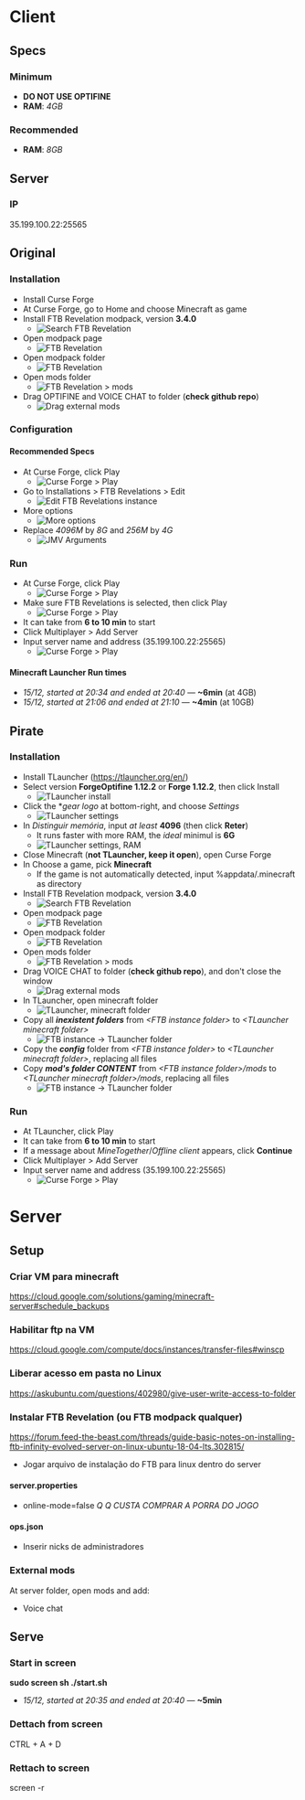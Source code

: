 # Client

## Specs

### Minimum
- **DO NOT USE OPTIFINE**
- **RAM**: *4GB*

### Recommended
- **RAM**: *8GB*

## Server

### IP
35.199.100.22:25565

## Original

### Installation
- Install Curse Forge
- At Curse Forge, go to Home and choose Minecraft as game
- Install FTB Revelation modpack, version **3.4.0**
  - ![Search FTB Revelation](assets/curseforge-ftb-search.png)
- Open modpack page
  - ![FTB Revelation](assets/curseforge-ftb-instance.png)
- Open modpack folder
  - ![FTB Revelation](assets/curseforge-ftb-folder.png)
- Open mods folder
  - ![FTB Revelation > mods](assets/curseforge-ftb-folder-mods.png)
- Drag OPTIFINE and VOICE CHAT to folder (**check github repo**)
  - ![Drag external mods](assets/curseforge-ftb-folder-mods-drag.png)

### Configuration

#### Recommended Specs
- At Curse Forge, click Play
  - ![Curse Forge > Play](assets/curseforge-ftb-play.png)
- Go to Installations > FTB Revelations > Edit
  - ![Edit FTB Revelations instance](assets/minecraft-edit.png)
- More options
  - ![More options](assets/minecraft-edit-options.png)
- Replace *4096M* by *8G* and *256M* by *4G*
  - ![JMV Arguments](assets/minecraft-edit-options-args.png)

### Run
- At Curse Forge, click Play
  - ![Curse Forge > Play](assets/curseforge-ftb-play.png)
- Make sure FTB Revelations is selected, then click Play
  - ![Curse Forge > Play](assets/minecraft-play.png)
- It can take from **6 to 10 min** to start
- Click Multiplayer > Add Server
- Input server name and address (35.199.100.22:25565)
  - ![Curse Forge > Play](assets/minecraft-multiplayer-server.png)

#### Minecraft Launcher Run times
- *15/12, started at 20:34 and ended at 20:40* — **~6min** (at 4GB)
- *15/12, started at 21:06 and ended at 21:10* — **~4min** (at 10GB)

## Pirate

### Installation
- Install TLauncher (https://tlauncher.org/en/)
- Select version **ForgeOptifine 1.12.2** or **Forge 1.12.2**, then click Install
  - ![TLauncher install](assets/tlauncher-install.png)
- Click the **gear logo* at bottom-right, and choose *Settings*
  - ![TLauncher settings](assets/tlauncher-configuracoes.png)
- In *Distinguir memória*, input *at least* **4096** (then click **Reter**)
  - It runs faster with more RAM, the *ideal* minimul is **6G**
  - ![TLauncher settings, RAM](assets/tlauncher-configuracoes-ram.png)
- Close Minecraft (**not TLauncher, keep it open**), open Curse Forge
- In Choose a game, pick **Minecraft**
  - If the game is not automatically detected, input %appdata/.minecraft as directory
- Install FTB Revelation modpack, version **3.4.0**
  - ![Search FTB Revelation](assets/curseforge-ftb-search.png)
- Open modpack page
  - ![FTB Revelation](assets/curseforge-ftb-instance.png)
- Open modpack folder
  - ![FTB Revelation](assets/curseforge-ftb-folder.png)
- Open mods folder
  - ![FTB Revelation > mods](assets/curseforge-ftb-folder-mods.png)
- Drag VOICE CHAT to folder (**check github repo**), and don't close the window
  - ![Drag external mods](assets/curseforge-ftb-folder-mods-drag-WITHOUT%20OPTIFINE.png)
- In TLauncher, open minecraft folder
  - ![TLauncher, minecraft folder](assets/tlauncher-openfolder.png)
- Copy all ***inexistent folders*** from *\<FTB instance folder\>* to *\<TLauncher minecraft folder\>*
  - ![FTB instance -> TLauncher folder](assets/folder-instance-to-launcher.png)
- Copy the ***config*** folder from *\<FTB instance folder\>* to *\<TLauncher minecraft folder\>*, replacing all files
- Copy ***mod's folder CONTENT*** from *\<FTB instance folder\>/mods* to *\<TLauncher minecraft folder\>/mods*, replacing all files
  - ![FTB instance -> TLauncher folder](assets/folder-instance-to-launcher-mods.png)

### Run
- At TLauncher, click Play
- It can take from **6 to 10 min** to start
- If a message about *MineTogether*/*Offline client* appears, click **Continue**
- Click Multiplayer > Add Server
- Input server name and address (35.199.100.22:25565)
  - ![Curse Forge > Play](assets/minecraft-multiplayer-server.png)

# Server

## Setup

### Criar VM para minecraft
https://cloud.google.com/solutions/gaming/minecraft-server#schedule_backups

### Habilitar ftp na VM
https://cloud.google.com/compute/docs/instances/transfer-files#winscp

### Liberar acesso em pasta no Linux
https://askubuntu.com/questions/402980/give-user-write-access-to-folder

### Instalar FTB Revelation (ou FTB modpack qualquer)
https://forum.feed-the-beast.com/threads/guide-basic-notes-on-installing-ftb-infinity-evolved-server-on-linux-ubuntu-18-04-lts.302815/

- Jogar arquivo de instalação do FTB para linux dentro do server

#### server.properties
- online-mode=false *Q Q CUSTA COMPRAR A PORRA DO JOGO*

#### ops.json
- Inserir nicks de administradores

### External mods
At server folder, open mods and add:
- Voice chat

## Serve

### Start in screen

**sudo screen sh ./start.sh**

- *15/12, started at 20:35 and ended at 20:40* — **~5min**

### Dettach from screen
CTRL + A + D

### Rettach to screen
screen -r
